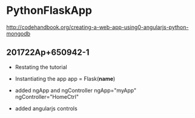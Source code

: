 # PythonFlaskApp
http://codehandbook.org/creating-a-web-app-using0-angularjs-python-mongodb

## 201722Ap+650942-1
- Restating the tutorial

- Instantiating the app 
  app = Flask(__name__)

- added ngApp and ngController
  ngApp="myApp"
  ngController="HomeCtrl"

- added angularjs controls 
